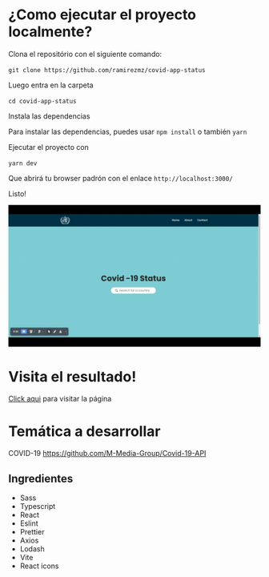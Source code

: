 # ¿Como ejecutar el proyecto localmente?

Clona el repositório con el siguiente comando:

`git clone https://github.com/ramirezmz/covid-app-status`

Luego entra en la carpeta

`cd covid-app-status`

Instala las dependencias

Para instalar las dependencias, puedes usar `npm install` o también `yarn`

Ejecutar el proyecto con

`yarn dev`

Que abrirá tu browser padrón con el enlace `http://localhost:3000/`

Listo!

![video](./public/covid-status-video.gif)

# Visita el resultado!

[Click aqui](https://covid-app-status.vercel.app/) para visitar la página

# Temática a desarrollar

COVID-19
https://github.com/M-Media-Group/Covid-19-API

## Ingredientes

- Sass
- Typescript
- React
- Eslint
- Prettier
- Axios
- Lodash
- Vite
- React icons
